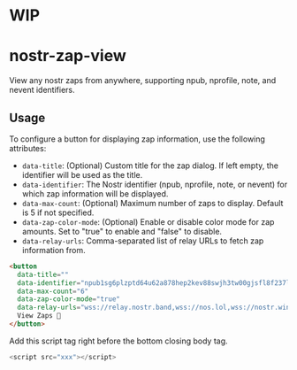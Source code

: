 # WIP

# nostr-zap-view

View any nostr zaps from anywhere, supporting npub, nprofile, note, and nevent identifiers.

## Usage

To configure a button for displaying zap information, use the following attributes:

- `data-title`: (Optional) Custom title for the zap dialog. If left empty, the identifier will be used as the title.
- `data-identifier`: The Nostr identifier (npub, nprofile, note, or nevent) for which zap information will be displayed.
- `data-max-count`: (Optional) Maximum number of zaps to display. Default is 5 if not specified.
- `data-zap-color-mode`: (Optional) Enable or disable color mode for zap amounts. Set to "true" to enable and "false" to disable.
- `data-relay-urls`: Comma-separated list of relay URLs to fetch zap information from.

```html
<button
  data-title=""
  data-identifier="npub1sg6plzptd64u62a878hep2kev88swjh3tw00gjsfl8f237lmu63q0uf63m"
  data-max-count="6"
  data-zap-color-mode="true"
  data-relay-urls="wss://relay.nostr.band,wss://nos.lol,wss://nostr.wine,wss://nostr.bitcoiner.social,wss://relay.nostr.wirednet.jp,wss://yabu.me">
  View Zaps 👀
</button>
```

Add this script tag right before the bottom closing body tag.
```js
<script src="xxx"></script>
```
